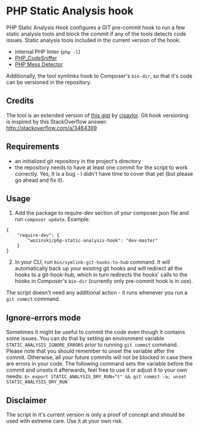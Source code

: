 # PHP Static Analysis hook
PHP Static Analysis Hook configures a GIT pre-commit hook to run a few static analysis tools and block the commit if any of the tools detects code issues. 
Static analysis tools included in the current version of the hook:
* internal PHP linter (`php -l`)
* [PHP_CodeSniffer](https://github.com/squizlabs/PHP_CodeSniffer)
* [PHP Mess Detector](https://github.com/phpmd/phpmd)

Additionally, the tool symlinks hook to Composer's `bin-dir`, so that it's code can be versioned in the repository.

## Credits
The tool is an extended version of [this gist](https://gist.github.com/cjsaylor/10503398#file-pre-commit) by [cjsaylor](https://github.com/cjsaylor).
Git hook versioning is inspired by this StackOverflow answer: http://stackoverflow.com/a/3464399

## Requirements
* an initialized git repository in the project's directory
* the repository needs to have at least one commit for the script to work correctly. Yes, it is a bug - I didn't have time to cover that yet (but please go ahead and fix it).

## Usage
1. Add the package to require-dev section of your composer.json file and run `composer update`. Example:
```
{
    "require-dev": {
        "wozinski/php-static-analysis-hook": "dev-master"
    }
}

```
2. In your CLI, run `bin/symlink-git-hooks-to-hub` command. It will automatically back up your existing git hooks and will redirect all the hooks to a git-hook-hub, 
which in turn redirects the hooks' calls to the hooks in Composer's `bin-dir` (currently only pre-commit hook is in use). 

The script doesn't need any additional action - it runs whenever you run a `git commit` command.

## Ignore-errors mode
Sometimes it might be useful to commit the code even though it contains some issues. You can do that by setting an environment variable `STATIC_ANALYSIS_IGNORE_ERRORS` prior to running `git commit` command.
Please note that you should remember to unset the variable after the commit. Otherwise, all your future commits will not be blocked in case there are errors in your code.
The following command sets the variable before the commit and unsets it afterwards, feel free to use it or adjust it to your own needs:
`$> export STATIC_ANALYSIS_DRY_RUN="t" && git commit -a; unset STATIC_ANALYSIS_DRY_RUN`

## Disclaimer
The script in it's current version is only a proof of concept and should be used with extreme care. Use it at your own risk.
